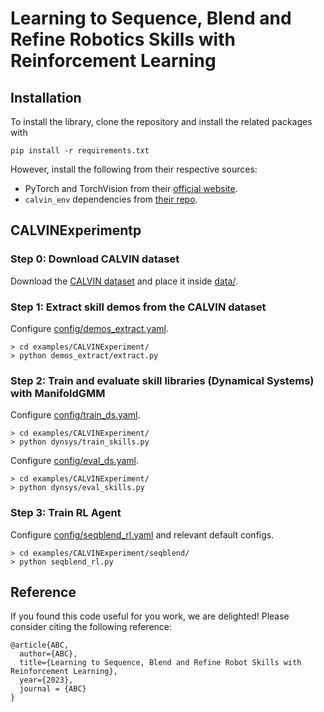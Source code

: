 # Learning to Sequence, Blend and Refine Robotics Skills with Reinforcement Learning 

## Installation
To install the library, clone the repository and install the related packages with
```
pip install -r requirements.txt
```
However, install the following from their respective sources:
* PyTorch and TorchVision from their [official website](https://pytorch.org/). 
* `calvin_env` dependencies from [their repo](https://github.com/mees/calvin_env).

## CALVINExperimentp

### Step 0: Download CALVIN dataset
Download the [CALVIN dataset](https://github.com/mees/calvin) and place it inside [data/](./examples/CALVINExperiment/data/). 

### Step 1: Extract skill demos from the CALVIN dataset
Configure [config/demos_extract.yaml](./examples/CALVINExperiment/config/demos_extract.yaml).
```
> cd examples/CALVINExperiment/
> python demos_extract/extract.py
```

### Step 2: Train and evaluate skill libraries (Dynamical Systems) with ManifoldGMM 
Configure [config/train_ds.yaml](./examples/CALVINExperiment/config/train_ds.yaml).
```
> cd examples/CALVINExperiment/
> python dynsys/train_skills.py
```
Configure [config/eval_ds.yaml](./examples/CALVINExperiment/config/eval_ds.yaml).
```
> cd examples/CALVINExperiment/
> python dynsys/eval_skills.py
```

### Step 3: Train RL Agent
Configure [config/seqblend_rl.yaml](./examples/CALVINExperiment/config/seqblend_rl.yaml) and relevant default configs.
```
> cd examples/CALVINExperiment/seqblend/
> python seqblend_rl.py
```

## Reference
If you found this code useful for you work, we are delighted! Please consider citing the following reference:
```
@article{ABC,
  author={ABC},
  title={Learning to Sequence, Blend and Refine Robot Skills with Reinforcement Learning},
  year={2023},
  journal = {ABC}
}
```
